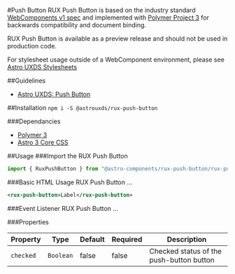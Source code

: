 #Push Button
RUX Push Button is based on the industry standard [WebComponents v1 spec](https://html.spec.whatwg.org/multipage/custom-elements.html) and implemented with [Polymer Project 3](https://www.polymer-project.org) for backwards compatibility and document binding.

RUX Push Button is available as a preview release and should not be used in production code.

For stylesheet usage outside of a WebComponent environment, please see [Astro UXDS Stylesheets](https://bitbucket.org/rocketcom/astro-styles)

##Guidelines

- [Astro UXDS: Push Button](http://www.astrouxds.com/library/toggle)

##Installation
`npm i -S @astrouxds/rux-push-button`

###Dependancies

* [Polymer 3](https://www.polymer-project.com)
* [Astro 3 Core CSS](https://bitbucket.org/rocketcom/astro-styles/src/master/)

##Usage
###Import the RUX Push Button

```javascript
import { RuxPushButton } from "@astro-components/rux-push-button/rux-push-button.js";
```

###Basic HTML Usage
RUX Push Button …

```xml
<rux-push-button>Label</rux-push-button>
```

###Event Listener
RUX Push Button …

###Properties

| Property  | Type      | Default | Required | Description                              |
| --------- | --------- | ------- | -------- | ---------------------------------------- |
| `checked` | `Boolean` | false   | false    | Checked status of the push-button button |
